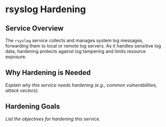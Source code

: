 # rsyslog Hardening

## Service Overview
The `rsyslog` service collects and manages system log messages, forwarding them to local or remote log servers. As it handles sensitive log data, hardening protects against log tampering and limits resource exposure.

## Why Hardening is Needed
_Explain why this service needs hardening (e.g., common vulnerabilities, attack vectors)._

## Hardening Goals
_List the objectives for hardening this service._
